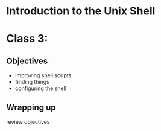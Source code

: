 # Introduction to the Unix Shell
# Class 3: 

## Objectives

- improving shell scripts
- finding things
- configuring the shell



## Wrapping up

review objectives
